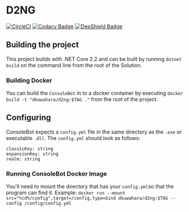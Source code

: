 # D2NG
[![CircleCI](https://circleci.com/gh/dkuwahara/D2NG.svg?style=svg&circle-token=911eb9e33fedad65ef3943148fca9b29309cf67f)](https://circleci.com/gh/dkuwahara/D2NG)
[![Codacy Badge](https://api.codacy.com/project/badge/Grade/0b90f6cdc4b0445296de25748e066738)](https://www.codacy.com?utm_source=github.com&amp;utm_medium=referral&amp;utm_content=dkuwahara/D2NG&amp;utm_campaign=Badge_Grade)
[![DepShield Badge](https://depshield.sonatype.org/badges/dkuwahara/D2NG/depshield.svg)](https://depshield.github.io)
## Building the project
This project builds with .NET Core 2.2 and can be built by running `dotnet build` on the command line from the root of the Solution.

### Building Docker
You can build the `ConsoleBot` in to a docker container by executing `docker build -t "dkuwahara/d2ng:$TAG ."` from the root of the project.

## Configuring
ConsoleBot expects a `config.yml` file in the same directory as the `.exe` or executable `.dll`. The `config.yml` should look as follows:
```
classicKey: string
expansionKey: string
realm: string
```

### Running ConsoleBot Docker Image
You'll need to mount the directory that has your `config.yml`so that the program can find it. Example: `docker run --mount src="%cd%/config",target=/config,type=bind dkuwahara/d2ng:$TAG --config /config/config.yml`
